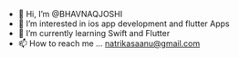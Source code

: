 - 👋 Hi, I’m @BHAVNAQJOSHI
- 👀 I’m interested in ios app development and flutter Apps
- 🌱 I’m currently learning Swift and Flutter
- 📫 How to reach me ... natrikasaanu@gmail.com
